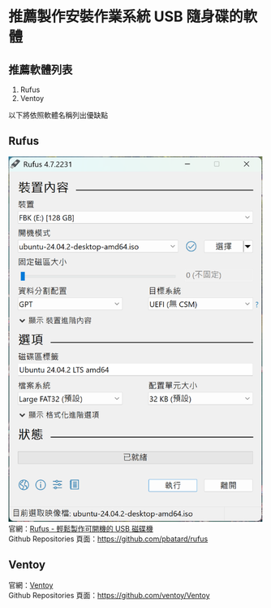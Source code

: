 # 推薦製作安裝作業系統 USB 隨身碟的軟體

## 推薦軟體列表
1. Rufus
2. Ventoy

以下將依照軟體名稱列出優缺點

## Rufus
![Rufus 軟體畫面](/Images/Rufus.png)  
官網：[Rufus - 輕鬆製作可開機的 USB 磁碟機](https://rufus.ie/)  
Github Repositories 頁面：https://github.com/pbatard/rufus  


## Ventoy
官網：[Ventoy](https://www.ventoy.net/en/index.html)  
Github Repositories 頁面：https://github.com/ventoy/Ventoy